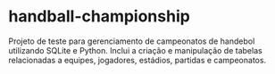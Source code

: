 # handball-championship
Projeto de teste para gerenciamento de campeonatos de handebol utilizando SQLite e Python. Inclui a criação e manipulação de tabelas relacionadas a equipes, jogadores, estádios, partidas e campeonatos.
